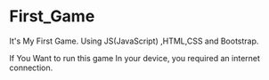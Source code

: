 # First_Game
It's My First Game. Using  JS(JavaScript) ,HTML,CSS and Bootstrap.



If You Want to run this game In your device, you required an internet connection.
